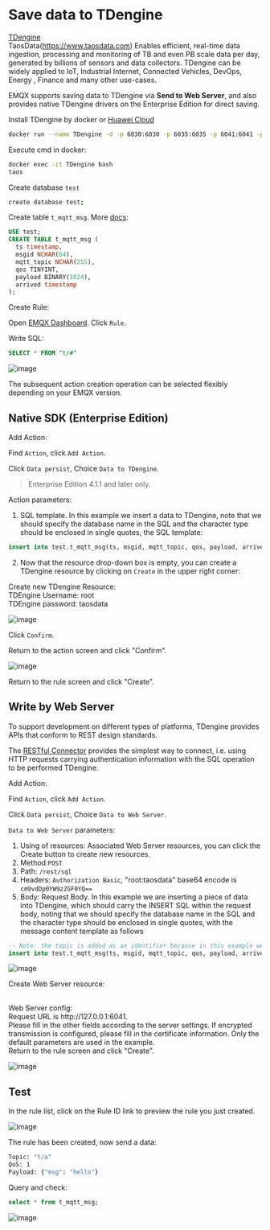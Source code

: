 # Save data to TDengine

[TDengine](https://github.com/taosdata/TDengine)
</br>
TaosData(https://www.taosdata.com)
Enables efficient, real-time data ingestion, processing and monitoring of TB and even PB scale data per day, generated by billions of sensors and data collectors. TDengine can be widely applied to IoT, Industrial Internet, Connected Vehicles, DevOps, Energy , Finance and many other use-cases.

EMQX supports saving data to TDengine via **Send to Web Server**, and also provides native TDengine drivers on the Enterprise Edition for direct saving.

Install TDengine by docker or [Huawei Cloud](https://marketplace.huaweicloud.com/product/OFFI454488918838128640)

```bash
docker run --name TDengine -d -p 6030:6030 -p 6035:6035 -p 6041:6041 -p 6030-6040:6030-6040/udp tdengine/tdengine 
```

Execute cmd in docker:

```bash
docker exec -it TDengine bash
taos
```

Create database `test`

```bash
create database test;
```

Create table `t_mqtt_msg`. More [docs](https://tdengine.com/docs/en/v2.0/taos-sql):

```sql
USE test;
CREATE TABLE t_mqtt_msg (
  ts timestamp,
  msgid NCHAR(64),
  mqtt_topic NCHAR(255),
  qos TINYINT,
  payload BINARY(1024),
  arrived timestamp
);
```

Create Rule:

Open [EMQX Dashboard](http://127.0.0.1:18083/#/rules). Click `Rule`.

Write SQL:

```sql
SELECT * FROM "t/#"
```

![image](./assets/rule-engine/TDengine/td_new_reul.png)

The subsequent action creation operation can be selected flexibly depending on your EMQX version.

## Native SDK (Enterprise Edition)

Add Action:

Find `Action`, click `Add Action`.

Click `Data persist`, Choice `Data to TDengine`.

> Enterprise Edition 4.1.1 and later only.

Action parameters:

1. SQL template. In this example we insert a data to TDengine, note that we should specify the database name in the SQL and the character type should be enclosed in single quotes, the SQL template:

```sql
insert into test.t_mqtt_msg(ts, msgid, mqtt_topic, qos, payload, arrived) values (now, '${id}', '${topic}', ${qos}, '${payload}', ${timestamp})
```

2. Now that the resource drop-down box is empty, you can create a TDengine resource by clicking on `Create` in the upper right corner:
  
Create new TDengine Resource:
</br>
TDEngine Username: root
</br>
TDEngine password: taosdata
</br>

![image](./assets/rule-engine/TDengine/td_create_resource.png)

Click `Confirm`.

Return to the action screen and click "Confirm".

![image](./assets/rule-engine/TDengine/td_creat_action.png)

Return to the rule screen and click "Create".

## Write by Web Server

To support development on different types of platforms, TDengine provides APIs that conform to REST design standards.

The [RESTful Connector](https://www.taosdata.com/cn/documentation/connector/#RESTful-Connector) provides the simplest way to connect, i.e. using HTTP requests carrying authentication information with the SQL operation to be performed TDengine.

Add Action:

Find `Action`, click `Add Action`.

Click `Data persist`, Choice `Data to Web Server`.

`Data to Web Server` parameters:

1. Using of resources: Associated Web Server resources, you can click the Create button to create new resources.
2. Method:`POST`
3. Path: `/rest/sql`
4. Headers: `Authorization Basic`, "root:taosdata" base64 encode is `cm9vdDp0YW9zZGF0YQ==`
5. Body: Request Body. In this example we are inserting a piece of data into TDengine, which should carry the INSERT SQL within the request body, noting that we should specify the database name in the SQL and the character type should be enclosed in single quotes, with the message content template as follows

```sql
-- Note: the topic is added as an identifier because in this example we will have two resources written to TDengine at the same time, and the identifier distinguishes between the data written natively and by the Web Server
insert into test.t_mqtt_msg(ts, msgid, mqtt_topic, qos, payload, arrived) values (now, '${id}', 'http server ${topic}', ${qos}, '${payload}', ${timestamp})
```

![image](./assets/rule-engine/TDengine/create_data_towebserver.png)

Create Web Server resource:

</br>
Web Server config:
</br>
Request URL is http://127.0.0.1:6041.
</br>
Please fill in the other fields according to the server settings. If encrypted transmission is configured, please fill in the certificate information. Only the default parameters are used in the example.
</br>
Return to the rule screen and click "Create".

![image](./assets/rule-engine/TDengine/td_create_webserver.png)

## Test

In the rule list, click on the Rule ID link to preview the rule you just created.

![image](./assets/rule-engine/TDengine/td_rule.png)

The rule has been created, now send a data:

```bash
Topic: "t/a"
QoS: 1
Payload: {"msg": "hello"}
```

Query and check:

```sql
select * from t_mqtt_msg;
```

![image](./assets/rule-engine/TDengine/td_queryres.png)
